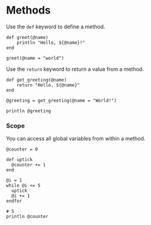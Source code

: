 # Methods

Use the `def` keyword to define a method.

```
def greet(@name)
    println "Hello, ${@name}!"
end

greet(@name = "world")
```

Use the `return` keyword to return a value from a method.

```
def get_greeting(@name)
    return "Hello, ${@name}"
end

@greeting = get_greeting(@name = "World!")

println @greeting
```

### Scope

You can access all global variables from within a method.

```kiwi
@counter = 0

def uptick
  @counter += 1
end

@i = 1
while @i <= 5
  uptick
  @i += 1
endfor

# 5
println @counter
```